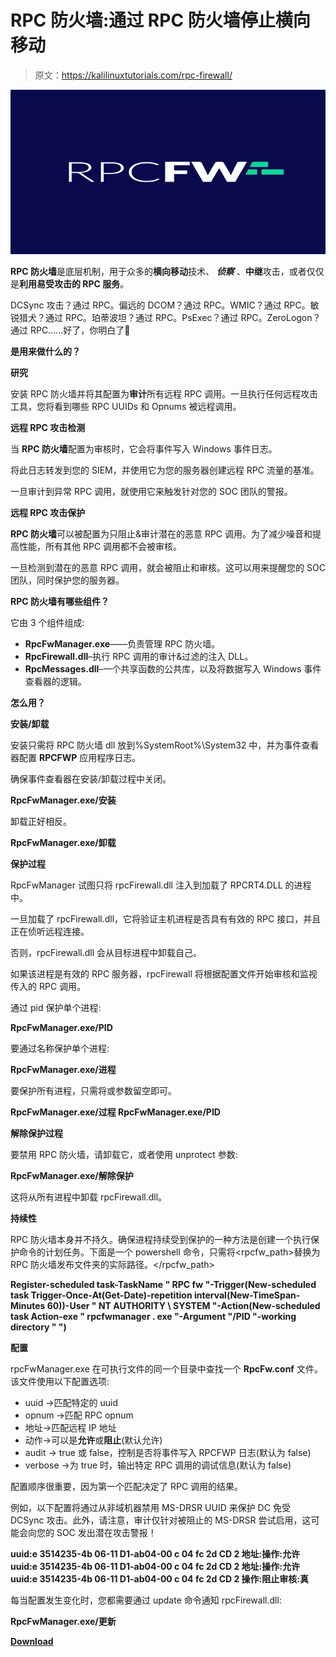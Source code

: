 # RPC 防火墙:通过 RPC 防火墙停止横向移动

> 原文：<https://kalilinuxtutorials.com/rpc-firewall/>

[![](img//a8de3ae193523a2a96a14ddf97fd5e08.png)](https://blogger.googleusercontent.com/img/a/AVvXsEg8YUhRyZ-KUT1cMsboN66bp_Yp-E5GTYeELGYba2BpRCCC3Wdks-6SCHtATrOi7Z5jRY78lyGnob0KEDtJHW-jSIbROUBLIjaPceBJxItFSXl6IL7dQtxwEiB_C_NilAU74pqUIKTjjRt4J7-MZ98Ebn6kbtwXc_stmiR9ckTDio2OmI7RcIalOpps=s728)

**RPC 防火墙**是底层机制，用于众多的**横向移动**技术、 ***侦察*** 、**中继**攻击，或者仅仅是**利用易受攻击的 RPC 服务**。

DCSync 攻击？通过 RPC。偏远的 DCOM？通过 RPC。WMIC？通过 RPC。敏锐猎犬？通过 RPC。珀蒂波坦？通过 RPC。PsExec？通过 RPC。ZeroLogon？通过 RPC……好了，你明白了🙂

**是用来做什么的？**

**研究**

安装 RPC 防火墙并将其配置为**审计**所有远程 RPC 调用。一旦执行任何远程攻击工具，您将看到哪些 RPC UUIDs 和 Opnums 被远程调用。

**远程 RPC 攻击检测**

当 **RPC 防火墙**配置为审核时，它会将事件写入 Windows 事件日志。

将此日志转发到您的 SIEM，并使用它为您的服务器创建远程 RPC 流量的基准。

一旦审计到异常 RPC 调用，就使用它来触发针对您的 SOC 团队的警报。

**远程 RPC 攻击保护**

**RPC 防火墙**可以被配置为只阻止&审计潜在的恶意 RPC 调用。为了减少噪音和提高性能，所有其他 RPC 调用都不会被审核。

一旦检测到潜在的恶意 RPC 调用，就会被阻止和审核。这可以用来提醒您的 SOC 团队，同时保护您的服务器。

**RPC 防火墙有哪些组件？**

它由 3 个组件组成:

*   **RpcFwManager.exe**——负责管理 RPC 防火墙。
*   **RpcFirewall.dll**–执行 RPC 调用的审计&过滤的注入 DLL。
*   **RpcMessages.dll**–一个共享函数的公共库，以及将数据写入 Windows 事件查看器的逻辑。

**怎么用？**

**安装/卸载**

安装只需将 RPC 防火墙 dll 放到%SystemRoot%\System32 中，并为事件查看器配置 **RPCFWP** 应用程序日志。

确保事件查看器在安装/卸载过程中关闭。

**RpcFwManager.exe/安装**

卸载正好相反。

**RpcFwManager.exe/卸载**

**保护过程**

RpcFwManager 试图只将 rpcFirewall.dll 注入到加载了 RPCRT4.DLL 的进程中。

一旦加载了 rpcFirewall.dll，它将验证主机进程是否具有有效的 RPC 接口，并且正在侦听远程连接。

否则，rpcFirewall.dll 会从目标进程中卸载自己。

如果该进程是有效的 RPC 服务器，rpcFirewall 将根据配置文件开始审核和监视传入的 RPC 调用。

通过 pid 保护单个进程:

**RpcFwManager.exe/PID**

要通过名称保护单个进程:

**RpcFwManager.exe/进程**

要保护所有进程，只需将或参数留空即可。

**RpcFwManager.exe/过程
RpcFwManager.exe/PID**

**解除保护过程**

要禁用 RPC 防火墙，请卸载它，或者使用 unprotect 参数:

**RpcFwManager.exe/解除保护**

这将从所有进程中卸载 rpcFirewall.dll。

**持续性**

RPC 防火墙本身并不持久。确保进程持续受到保护的一种方法是创建一个执行保护命令的计划任务。下面是一个 powershell 命令，只需将<rpcfw_path>替换为 RPC 防火墙发布文件夹的实际路径。</rpcfw_path>

**Register-scheduled task-TaskName " RPC fw "-Trigger(New-scheduled task Trigger-Once-At(Get-Date)-repetition interval(New-TimeSpan-Minutes 60))-User " NT AUTHORITY \ SYSTEM "-Action(New-scheduled task Action-exe " rpcfwmanager . exe "-Argument "/PID "-working directory " ")**

**配置**

rpcFwManager.exe 在可执行文件的同一个目录中查找一个 **RpcFw.conf** 文件。该文件使用以下配置选项:

*   uuid ->匹配特定的 uuid
*   opnum ->匹配 RPC opnum
*   地址->匹配远程 IP 地址
*   动作->可以是**允许**或**阻止**(默认允许)
*   audit -> true 或 false，控制是否将事件写入 RPCFWP 日志(默认为 false)
*   verbose ->为 true 时，输出特定 RPC 调用的调试信息(默认为 false)

配置顺序很重要，因为第一个匹配决定了 RPC 调用的结果。

例如，以下配置将通过从非域机器禁用 MS-DRSR UUID 来保护 DC 免受 DCSync 攻击。此外，请注意，审计仅针对被阻止的 MS-DRSR 尝试启用，这可能会向您的 SOC 发出潜在攻击警报！

**uuid:e 3514235-4b 06-11 D1-ab04-00 c 04 fc 2d CD 2 地址:操作:允许
uuid:e 3514235-4b 06-11 D1-ab04-00 c 04 fc 2d CD 2 地址:操作:允许
uuid:e 3514235-4b 06-11 D1-ab04-00 c 04 fc 2d CD 2 操作:阻止审核:真**

每当配置发生变化时，您都需要通过 update 命令通知 rpcFirewall.dll:

**RpcFwManager.exe/更新**

[**Download**](https://github.com/zeronetworks/rpcfirewall)